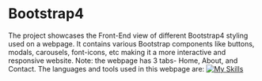 # Bootstrap4
The project showcases the Front-End view of different Bootstrap4 styling used on a webpage. It contains various Bootstrap components like buttons, modals, carousels, font-icons, etc making it a more interactive and responsive website. Note: the webpage has 3 tabs- Home, About, and Contact.
The languages and tools used in this webpage are:
[![My Skills](https://skillicons.dev/icons?i=js,html,css,bootstrap)](https://skillicons.dev)
